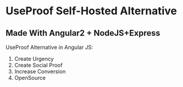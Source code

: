 # UseProof Self-Hosted Alternative
## Made With Angular2 + NodeJS+Express

UseProof Alternative in Angular JS:
1) Create Urgency
2) Create Social Proof
3) Increase Conversion
4) OpenSource
